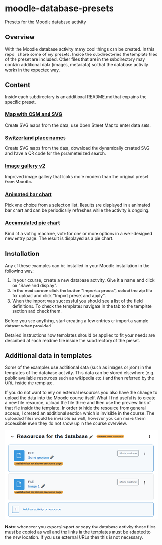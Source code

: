 # moodle-database-presets
Presets for the Moodle database activity

## Overview

With the Moodle database activity many cool things can be created. In this repo I share some of my presets.
Inside the subdirectories the template files of the preset are included. Other files that are in the subdirectory
may contain additional data (images, metadata) so that the database activity works in the expected way.

## Content

Inside each subdirectory is an additional README.md that explains the specific preset.

### [Map with OSM and SVG](map-osm-and-svg)

Create SVG maps from the data, use Open Street Map to enter data sets.

### [Switzerland place names](ch-place-names)

Create SVG maps from the data, download the dynamically created SVG and have a QR code for the parameterized search. 

### [Image gallery v2](image-gallery-v2)

Improved image gallery that looks more modern than the original preset from Moodle. 

### [Animated bar chart](barchart-animated)

Pick one choice from a selection list. Results are displayed in a animated bar chart and can be periodically refreshes while the activity is ongoing. 

### [Accumulated pie chart](piechart-accumulated)

Kind of a voting machine, vote for one or more options in a well-designed new entry page. The result is displayed as a pie chart.

## Installation

Any of these examples can be installed in your Moodle installation in the
following way:
1. In your course, create a new database activity. Give it a name and click on "Save and display".
2. In the next screen click the button "Import a preset", select the zip file for upload and click "Import preset and apply".
3. When the import was successful you should see a list of the field definitions.
To check the templates navigate in the tab to the template section and check them.

Before you see anything, start creating a few entries or import a sample dataset when provided.

Detailed instructions how templates should be applied to fit your needs are described
at each readme file inside the subdirectory of the preset.

## Additional data in templates

Some of the examples use additional data (such as images or json) in the templates
of the database activity. This data can be stored elsewhere (e.g. public available resources
such as wikipedia etc.) and then referred by the URL inside the template.

If you do not want to rely on external resources you also have the change to upload
the data into the Moodle course itself. What I find useful is to create a new
file resource, upload the file there and then use the preview link of that file inside
the template. In order to hide the resource from general access, I created an
additional section which is invisible in the course. The uploaded files would be
invisible as well, however you can make them accessible even they do not show up
in the course overview.

![Hidden resource files](resources_hidden.png "Hidden resource files")

**Note**: whenever you export/import or copy the database activity these files must
be copied as well and the links in the templates must be adapted to the new location.
If you use external URLs then this is not necessary.